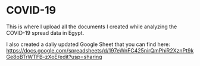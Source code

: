 # COVID-19
This is where I upload all the documents I created while analyzing the COVID-19 spread data in Egypt.

I also created a daliy updated Google Sheet that you can find here: https://docs.google.com/spreadsheets/d/197eWnFC425nirQmPhiR2XznPt9kGe8oBTrWTFB-zXoE/edit?usp=sharing
